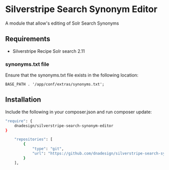 # Silverstripe Search Synonym Editor

A module that allow's editing of Solr Search Synonyms

## Requirements

* Silverstripe Recipe Solr search 2.11

### synonyms.txt file

Ensure that the synonyms.txt file exists in the following location:

```
BASE_PATH . '/app/conf/extras/synonyms.txt';
```

## Installation

Include the following in your composer.json and run composer update:

```bash
"require": {
    dnadesign/silverstripe-search-synonym-editor
}
```

```bash
    "repositories": [
        {
            "type": "git",
            "url": "https://github.com/dnadesign/silverstripe-search-synonym-editor.git"
        }
    ],
```